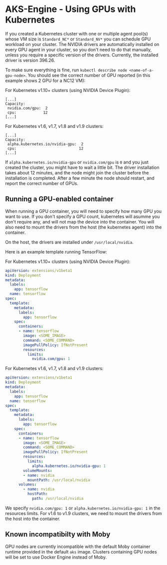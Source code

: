 # AKS-Engine - Using GPUs with Kubernetes

If you created a Kubernetes cluster with one or multiple agent pool(s) whose VM size is `Standard_NC*` or `Standard_NV*` you can schedule GPU workload on your cluster.
The NVIDIA drivers are automatically installed on every GPU agent in your cluster, so you don't need to do that manually, unless you require a specific version of the drivers. Currently, the installed driver is version 396.26.

To make sure everything is fine, run `kubectl describe node <name-of-a-gpu-node>`. You should see the correct number of GPU reported (in this example shows 2 GPU for a NC12 VM):

For Kubernetes v1.10+ clusters (using NVIDIA Device Plugin):

```
[...]
Capacity:
 nvidia.com/gpu:  2
 cpu:            12
[...]
```

For Kubernetes v1.6, v1.7, v1.8 and v1.9 clusters:

```
[...]
Capacity:
 alpha.kubernetes.io/nvidia-gpu:  2
 cpu:                            12
[...]
```

If `alpha.kubernetes.io/nvidia-gpu` or `nvidia.com/gpu` is `0` and you just created the cluster, you might have to wait a little bit. The driver installation takes about 12 minutes, and the node might join the cluster before the installation is completed. After a few minute the node should restart, and report the correct number of GPUs.

## Running a GPU-enabled container

When running a GPU container, you will need to specify how many GPU you want to use. If you don't specify a GPU count, kubernetes will asumme you don't require any, and will not map the device into the container.
You will also need to mount the drivers from the host (the kubernetes agent) into the container.

On the host, the drivers are installed under `/usr/local/nvidia`.

Here is an example template running TensorFlow:

For Kubernetes v1.10+ clusters (using NVIDIA Device Plugin):

```yaml
apiVersion: extensions/v1beta1
kind: Deployment
metadata:
  labels:
    app: tensorflow
  name: tensorflow
spec:
  template:
    metadata:
      labels:
        app: tensorflow
    spec:
      containers:
      - name: tensorflow
        image: <SOME_IMAGE>
        command: <SOME_COMMAND>
        imagePullPolicy: IfNotPresent
        resources:
          limits:
            nvidia.com/gpu: 1
```

For Kubernetes v1.6, v1.7, v1.8 and v1.9 clusters:

```yaml
apiVersion: extensions/v1beta1
kind: Deployment
metadata:
  labels:
    app: tensorflow
  name: tensorflow
spec:
  template:
    metadata:
      labels:
        app: tensorflow
    spec:
      containers:
      - name: tensorflow
        image: <SOME_IMAGE>
        command: <SOME_COMMAND>
        imagePullPolicy: IfNotPresent
        resources:
          limits:
            alpha.kubernetes.io/nvidia-gpu: 1
        volumeMounts:
        - name: nvidia
          mountPath: /usr/local/nvidia
      volumes:
        - name: nvidia
          hostPath:
            path: /usr/local/nvidia
```

We specify `nvidia.com/gpu: 1` or `alpha.kubernetes.io/nvidia-gpu: 1` in the resources limits. For v1.6 to v1.9 clusters, we need to mount the drivers from the host into the container.

## Known incompatibilty with Moby

GPU nodes are currently incompatible with the default Moby container runtime provided in the default `aks` image. Clusters containing GPU nodes will be set to use Docker Engine instead of Moby.
